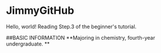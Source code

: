 # JimmyGitHub

Hello, world!
Reading Step.3 of the beginner's tutorial.

##BASIC INFORMATION
**Majoring in chemistry, fourth-year undergraduate. **
